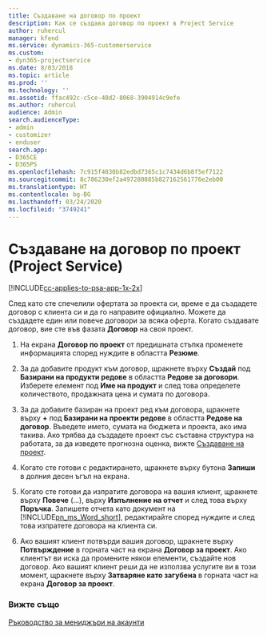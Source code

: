 ```yaml
---
title: Създаване на договор по проект
description: Как се създава договор по проект в Project Service
author: ruhercul
manager: kfend
ms.service: dynamics-365-customerservice
ms.custom:
- dyn365-projectservice
ms.date: 8/03/2018
ms.topic: article
ms.prod: ''
ms.technology: ''
ms.assetid: ffac492c-c5ce-40d2-8068-3904914c9efe
ms.author: ruhercul
audience: Admin
search.audienceType:
- admin
- customizer
- enduser
search.app:
- D365CE
- D365PS
ms.openlocfilehash: 7c915f4830b82edbd7365c1c7434d6b8f5ef7122
ms.sourcegitcommit: 8c786230ef2a497280885b827162561776e2eb00
ms.translationtype: HT
ms.contentlocale: bg-BG
ms.lasthandoff: 03/24/2020
ms.locfileid: "3749241"
---
```

# <a name="create-a-project-contract-project-service"></a>Създаване на договор по проект (Project Service)

[!INCLUDE[cc-applies-to-psa-app-1x-2x](../includes/cc-applies-to-psa-app-1x-2x.md)]

След като сте спечелили офертата за проекта си, време е да създадете договор с клиента си и да го направите официално. Можете да създадете един или повече договори за всяка оферта. Когато създавате договор, вие сте във фазата **Договор** на своя проект.  
  
1. На екрана **Договор по проект** от предишната стъпка променете информацията според нуждите в областта **Резюме**.  
  
2. За да добавите продукт към договор, щракнете върху **Създай** под **Базирани на продукти редове** в областта **Редове за договори**. Изберете елемент под **Име на продукт** и след това определете количеството, продажната цена и сумата по договора.  
  
3. За да добавите базиран на проект ред към договора, щракнете върху **+** под **Базирани на проекти редове** в областта **Редове на договор**. Въведете името, сумата на бюджета и проекта, ако има такива. Ако трябва да създадете проект със съставна структура на работата, за да изведете прогнозна оценка, вижте [Създаване на проект](../project-service/create-project.md).  
  
4. Когато сте готови с редактирането, щракнете върху бутона **Запиши** в долния десен ъгъл на екрана.  
  
5. Когато сте готови да изпратите договора на вашия клиент, щракнете върху **Повече** (...), върху **Изпълнение на отчет** и след това върху **Поръчка**. Запишете отчета като документ на [!INCLUDE[pn_ms_Word_short](../includes/pn-ms-word-short.md)], редактирайте според нуждите и след това изпратете договора на клиента си.  
  
6. Ако вашият клиент потвърди вашия договор, щракнете върху **Потвърждение** в горната част на екрана **Договор за проект**. Ако клиентът ви иска да промените някои елементи, създайте нов договор. Ако вашият клиент реши да не използва услугите ви в този момент, щракнете върху **Затваряне като загубена** в горната част на екрана **Договор за проект**.  
  
### <a name="see-also"></a>Вижте също  
 [Ръководство за мениджъри на акаунти](../project-service/account-manager-guide.md)
